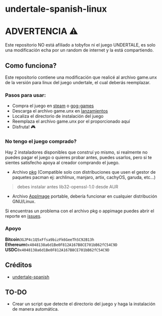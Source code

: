 # undertale-spanish-linux

# ADVERTENCIA ⚠️
Este repositorio NO está afiliado a tobyfox ni el juego UNDERTALE, es solo una modificación echa por un random de internet y la está compartiendo.


## Como funciona?
Este repositorio contiene una modificación que realicé al archivo game.unx de la versión para linux del juego undertale, el cual deberás reemplazar.

### Pasos para usar:

- Compra el juego en [steam](https://store.steampowered.com/app/391540/Undertale/) o [gog-games](https://www.gog.com/en/game/undertale)
- Descarga el archivo game.unx en [lanzamientos](https://github.com/JesusChapman/undertale-spanish-linux/releases)
- Localiza el directorio de instalación del juego
- Reemplaza el archivo game.unx por el proporcionado aquí
- Disfruta! 🎮

### No tengo el juego comprado?

Hay 2 instaladores disponibles que construí yo mismo, si realmente no puedes pagar el juego o quieres probar antes, puedes usarlos, pero si te sientes satisfecho apoya al creador comprando el juego.

- Archivo [pkg](https://1drv.ms/u/c/ef0c3b9a4edf10a9/ESPxEryyd71HiuRwAJKKw2YBQ4v2WT8nlRazP4aifaRIpQ?e=sbQIUg) (Compatible solo con distribuciones que usen el gestor
de paquetes pacman ej: archlinux, manjaro, artix, cachyOS, garuda, etc...)
> debes instalar antes lib32-openssl-1.0 desde AUR

- Archivo [AppImage](https://1drv.ms/u/c/ef0c3b9a4edf10a9/Eb2VX8OG3V1Htz38mOFMnhcBP0dkSGfFHrR9-HpN99l4rw?e=zYBS0i) portable, debería funcionar en cualquier distribución GNU/Linux.

Si encuentras un problema con el archivo pkg o appimage puedes abrir el reporte en [issues](https://github.com/JesusChapman/undertale-spanish-linux/issues).

### Apoyo
**Bitcoin**`3GJP4c1Q5xFfsa9bizFk6GeeThSC92B13h`
**Ethereum**`0x4048138a6d1Be0F812A167B8CE701bB62fC54C9D`
**USDC**`0x4048138a6d1Be0F812A167B8CE701bB62fC54C9D`

## Créditos

- [undertale-spanish](www.undertale-spanish.com)

## TO-DO
- Crear un script que detecte el directorio del juego y haga la instalación de manera automática.
